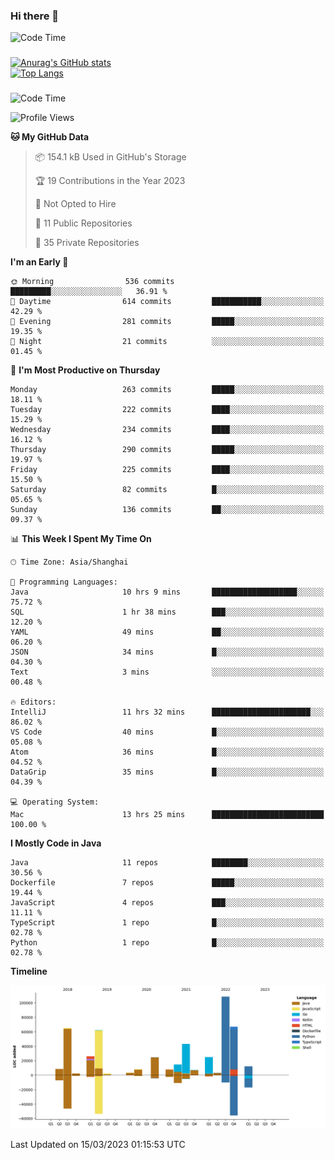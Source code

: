 ### Hi there 👋 

![Code Time](https://img.shields.io/endpoint?style=flat&url=https://codetime-api.datreks.com/badge/1061?logoColor=white%26project=%26recentMS=0%26showProject=false)

<!--
**Muyiafan/Muyiafan** is a ✨ _special_ ✨ repository because its `README.md` (this file) appears on your GitHub profile.

Here are some ideas to get you started:

- 🔭 I’m currently working on ...
- 🌱 I’m currently learning ...
- 👯 I’m looking to collaborate on ...
- 🤔 I’m looking for help with ...
- 💬 Ask me about ...
- 📫 How to reach me: ...
- 😄 Pronouns: ...
- ⚡ Fun fact: ...
-->

### 

[![Anurag's GitHub stats](https://github-readme-stats.vercel.app/api?username=Muyiafan)](https://github.com/anuraghazra/github-readme-stats)
<br>
[![Top Langs](https://github-readme-stats.vercel.app/api/top-langs/?username=Muyiafan)](https://github.com/anuraghazra/github-readme-stats)

### 

<!--START_SECTION:waka-->
![Code Time](http://img.shields.io/badge/Code%20Time-5%2C660%20hrs%207%20mins-blue)

![Profile Views](http://img.shields.io/badge/Profile%20Views-0-blue)

**🐱 My GitHub Data** 

> 📦 154.1 kB Used in GitHub's Storage 
 > 
> 🏆 19 Contributions in the Year 2023
 > 
> 🚫 Not Opted to Hire
 > 
> 📜 11 Public Repositories 
 > 
> 🔑 35 Private Repositories 
 > 
**I'm an Early 🐤** 

```text
🌞 Morning                536 commits         █████████░░░░░░░░░░░░░░░░   36.91 % 
🌆 Daytime                614 commits         ███████████░░░░░░░░░░░░░░   42.29 % 
🌃 Evening                281 commits         █████░░░░░░░░░░░░░░░░░░░░   19.35 % 
🌙 Night                  21 commits          ░░░░░░░░░░░░░░░░░░░░░░░░░   01.45 % 
```
📅 **I'm Most Productive on Thursday** 

```text
Monday                   263 commits         █████░░░░░░░░░░░░░░░░░░░░   18.11 % 
Tuesday                  222 commits         ████░░░░░░░░░░░░░░░░░░░░░   15.29 % 
Wednesday                234 commits         ████░░░░░░░░░░░░░░░░░░░░░   16.12 % 
Thursday                 290 commits         █████░░░░░░░░░░░░░░░░░░░░   19.97 % 
Friday                   225 commits         ████░░░░░░░░░░░░░░░░░░░░░   15.50 % 
Saturday                 82 commits          █░░░░░░░░░░░░░░░░░░░░░░░░   05.65 % 
Sunday                   136 commits         ██░░░░░░░░░░░░░░░░░░░░░░░   09.37 % 
```


📊 **This Week I Spent My Time On** 

```text
🕑︎ Time Zone: Asia/Shanghai

💬 Programming Languages: 
Java                     10 hrs 9 mins       ███████████████████░░░░░░   75.72 % 
SQL                      1 hr 38 mins        ███░░░░░░░░░░░░░░░░░░░░░░   12.20 % 
YAML                     49 mins             ██░░░░░░░░░░░░░░░░░░░░░░░   06.20 % 
JSON                     34 mins             █░░░░░░░░░░░░░░░░░░░░░░░░   04.30 % 
Text                     3 mins              ░░░░░░░░░░░░░░░░░░░░░░░░░   00.48 % 

🔥 Editors: 
IntelliJ                 11 hrs 32 mins      ██████████████████████░░░   86.02 % 
VS Code                  40 mins             █░░░░░░░░░░░░░░░░░░░░░░░░   05.08 % 
Atom                     36 mins             █░░░░░░░░░░░░░░░░░░░░░░░░   04.52 % 
DataGrip                 35 mins             █░░░░░░░░░░░░░░░░░░░░░░░░   04.39 % 

💻 Operating System: 
Mac                      13 hrs 25 mins      █████████████████████████   100.00 % 
```

**I Mostly Code in Java** 

```text
Java                     11 repos            ████████░░░░░░░░░░░░░░░░░   30.56 % 
Dockerfile               7 repos             █████░░░░░░░░░░░░░░░░░░░░   19.44 % 
JavaScript               4 repos             ███░░░░░░░░░░░░░░░░░░░░░░   11.11 % 
TypeScript               1 repo              █░░░░░░░░░░░░░░░░░░░░░░░░   02.78 % 
Python                   1 repo              █░░░░░░░░░░░░░░░░░░░░░░░░   02.78 % 
```



**Timeline**

![Lines of Code chart](https://raw.githubusercontent.com/Muyiafan/Muyiafan/main/assets/bar_graph.png)


 Last Updated on 15/03/2023 01:15:53 UTC
<!--END_SECTION:waka-->
